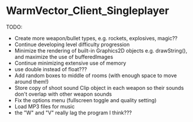 # WarmVector_Client_Singleplayer

TODO:
- Create more weapon/bullet types, e.g. rockets, explosives, magic??
- Continue developing level difficulty progression
- Minimize the rendering of built-in Graphics2D objects e.g. drawString(), and maximize the use of bufferedImages
- Continue minimizing extensive use of memory
- use double instead of float???
- Add random boxes to middle of rooms (with enough space to move around them!)
- Store copy of shoot sound Clip object in each weapon so their sounds don't overlap with other weapon sounds
- Fix the options menu (fullscreen toggle and quality setting)
- Load MP3 files for music
- the "W" and "V" really lag the program I think???
